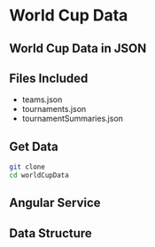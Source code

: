 World Cup Data
============

World Cup Data in JSON
----

Files Included
----

* teams.json
* tournaments.json
* tournamentSummaries.json

Get Data
----
```sh
git clone 
cd worldCupData
```

Angular Service
----

Data Structure
----

